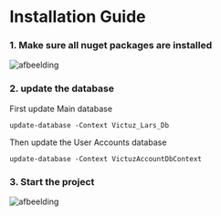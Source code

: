 # Installation Guide
### 1. Make sure all nuget packages are installed
![afbeelding](https://github.com/user-attachments/assets/8f2cac03-71c0-4869-b949-2ce524ee07d0)

### 2. update the database
First update Main database
```
update-database -Context Victuz_Lars_Db
```
Then update the User Accounts database
```
update-database -Context VictuzAccountDbContext
```

### 3. Start the project
![afbeelding](https://github.com/user-attachments/assets/7f4a8abf-7ed3-4d98-8eec-bedd81a692ad)
